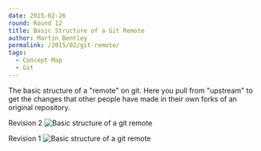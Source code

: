 ```yaml
---
date: 2015-02-26
round: Round 12
title: Basic Structure of a Git Remote
author: Martin Bentley
permalink: /2015/02/git-remote/
tags:
  - Concept Map
  - Git
---
```

The basic structure of a "remote" on git. Here you pull from "upstream" to get the changes that other people have made in their own forks of an original repository.

Revision 2
![Basic structure of a git remote](https://dl.dropboxusercontent.com/u/17444491/misc/concept_map_github_remote-v2.jpeg)

Revision 1
![Basic structure of a git remote](https://dl.dropboxusercontent.com/u/17444491/misc/concept_map_github_remote-v1.jpeg)
